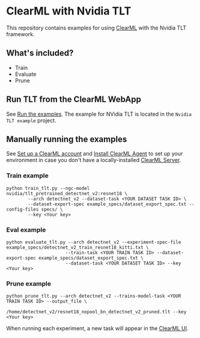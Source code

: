 # ClearML with Nvidia TLT

This repository contains examples for using [ClearML](https://github.com/allegroai/clearml) with the Nvidia TLT framework.

## What's included?

* Train
* Evaluate
* Prune

## Run TLT from the ClearML WebApp

See [Run the examples](../README.md#run-the-examples). The example for NVidia TLT is located in the `Nvidia TLT example` project.

## Manually running the examples

See [Set up a ClearML account](../README.md#set-up-a-clearml-account) and [Install ClearML Agent](../README.md#install-clearml-agent) to set up your environment in case you don't have a locally-installed [ClearML Server](https://github.com/allegroai/clearml-server). 

### Train example
```shell
python train_tlt.py --ngc-model nvidia/tlt_pretrained_detectnet_v2:resnet18 \
        --arch detectnet_v2 --dataset-task <YOUR DATASET TASK ID> \
        --dataset-export-spec example_specs/dataset_export_spec.txt --config-files specs/ \
        --key <Your key>
```

### Eval example
```shell
python evaluate_tlt.py --arch detectnet_v2 --experiment-spec-file example_specs/detectnet_v2_train_resnet18_kitti.txt \
                      --train-task <YOUR TRAIN TASK ID> --dataset-export-spec example_specs/dataset_export_spec.txt \
                      --dataset-task <YOUR DATASET TASK ID> --key <Your key>
```

### Prune example
```shell
python prune_tlt.py --arch detectnet_v2 --trains-model-task <YOUR TRAIN TASK ID> --output_file \
                    /home/detectnet_v2/resnet18_nopool_bn_detectnet_v2_pruned.tlt --key <Your key>
```

When running each experiment, a new task will appear in the [ClearML UI](https://app.community.clear.ml/).